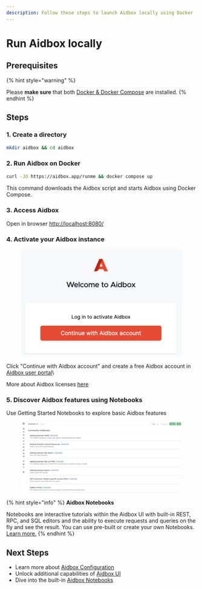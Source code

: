 ```yaml
---
description: Follow these steps to launch Aidbox locally using Docker
---
```


# Run Aidbox locally

## Prerequisites

{% hint style="warning" %}
<img src="../../.gitbook/assets/docker.png" alt="" data-size="original">

Please **make sure** that both [Docker & Docker Compose](https://docs.docker.com/engine/install/) are installed.
{% endhint %}

## Steps

### 1. Create a directory

```sh
mkdir aidbox && cd aidbox
```

### 2. **Run Aidbox on Docker**

```bash
curl -JO https://aidbox.app/runme && docker compose up
```

This command downloads the Aidbox script and starts Aidbox using Docker Compose.

### 3. Access Aidbox

Open in browser [http://localhost:8080/](http://localhost:8080)

### 4. Activate your Aidbox instance

<figure><img src="../.gitbook/assets/image.png" alt=""><figcaption></figcaption></figure>

Click "Continue with Aidbox account" and create a free Aidbox account in  [Aidbox user portal](https://aidbox.app/)\


More about Aidbox licenses [here](../overview/aidbox-user-portal/licenses.md)

### 5. **Discover Aidbox features using Notebooks**

Use Getting Started Notebooks to explore basic Aidbox features

<figure><img src="../../.gitbook/assets/df2411cb-46ef-4ee2-b7c7-c02b30a35afc.png" alt="Aidbox UI: notebooks"><figcaption></figcaption></figure>

{% hint style="info" %}
**Aidbox Notebooks**

Notebooks are interactive tutorials within the Aidbox UI with built-in REST, RPC, and SQL editors and the ability to execute requests and queries on the fly and see the result. You can use pre-built or create your own Notebooks. [Learn more.](../overview/aidbox-ui/aidbox-notebooks.md)
{% endhint %}

## Next Steps

* Learn more about [Aidbox Configuration](../configuration/configure-aidbox-and-multibox.md)
* Unlock additional capabilities of [Aidbox UI](../overview/aidbox-ui/)
* Dive into the built-in [Aidbox Notebooks](../overview/aidbox-ui/aidbox-notebooks.md)
